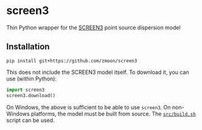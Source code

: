 # screen3
Thin Python wrapper for the [SCREEN3](https://www.epa.gov/scram/air-quality-dispersion-modeling-screening-models#screen3) point source dispersion model

## Installation

```
pip install git+https://github.com/zmoon/screen3
```

This does not include the SCREEN3 model itself.
To download it, you can use (within Python):
```python
import screen3
screen3.download()
```

On Windows, the above is sufficient to be able to use `screen3`.
On non-Windows platforms, the model must be built from source.
The [`src/build.sh`](src/build.sh) script can be used.
